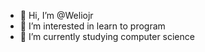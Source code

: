 - 👋 Hi, I’m @Weliojr
- 👀 I’m interested in learn to program
- 🌱 I’m currently studying computer science


<!---
Weliojr/Weliojr is a ✨ special ✨ repository because its `README.md` (this file) appears on your GitHub profile.
You can click the Preview link to take a look at your changes.
--->
